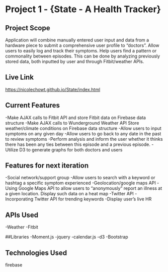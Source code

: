 # Project 1 - {State - A Health Tracker}

## Project Scope
Application will combine manually entered user input and data from a hardware piece to submit a comprehensive user profile to “doctors”.
Allow users to easily log and track their symptoms. Help users find a pattern or commonality between episodes. This can be done by analyzing previously stored data, both inputted by user and through Fitbit/weather APIs.

## Live Link
https://nicolechowt.github.io/State/index.html

## Current Features
-Make AJAX calls to Fitbit API and store Fitbit data on Firebase data structure
-Make AJAX calls to Wunderground Weather API Store weather/climate conditions on Firebase data structure
-Allow users to input symptoms on any given day
-Allow users to go back to any date in the past to review symptoms
-Perform analysis and inform the user whether it thinks there has been any ties between this episode and a previous episode. 
-Utilize D3 to generate graphs for both doctors and users

## Features for next iteration
-Social network/support group
-Allow users to search with a keyword or hashtag a specific symptom experienced
-Geolocation/google maps API
-Using Google Maps API to allow users to “anonymously” report an illness at a given location. Display such data on a heat map
-Twitter API
-Incorporating Twitter API for trending keywords
-Display user’s live HR 

## APIs Used
-Weather
-Fitbit

##Libraries
-Moment.js
-jquery
-calendar.js
-d3
-Bootstrap

## Technologies Used
firebase

